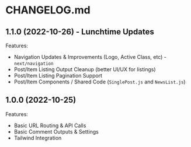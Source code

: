 # CHANGELOG.md

## 1.1.0 (2022-10-26) - Lunchtime Updates

Features:

  - Navigation Updates & Improvements (Logo, Active Class, etc) - `next/navigation`
  - Post/Item Listing Output Cleanup (better UI/UX for listings)
  - Post/Item Listing Pagination Support
  - Post/Item Components / Shared Code (`SinglePost.js` and `NewsList.js`)

## 1.0.0 (2022-10-25)

Features:

  - Basic URL Routing & API Calls
  - Basic Comment Outputs & Settings
  - Tailwind Integration
